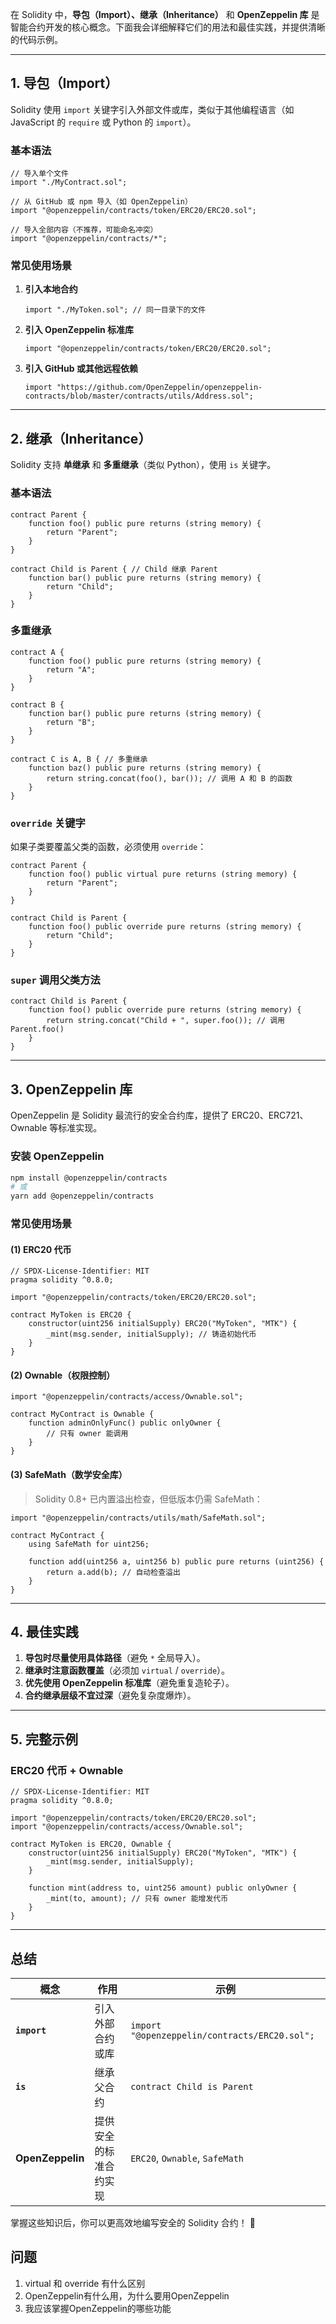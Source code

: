 在 Solidity 中，**导包（Import）、继承（Inheritance）** 和 **OpenZeppelin 库** 是智能合约开发的核心概念。下面我会详细解释它们的用法和最佳实践，并提供清晰的代码示例。

---

## **1. 导包（Import）**
Solidity 使用 `import` 关键字引入外部文件或库，类似于其他编程语言（如 JavaScript 的 `require` 或 Python 的 `import`）。

### **基本语法**
```solidity
// 导入单个文件
import "./MyContract.sol";

// 从 GitHub 或 npm 导入（如 OpenZeppelin）
import "@openzeppelin/contracts/token/ERC20/ERC20.sol";

// 导入全部内容（不推荐，可能命名冲突）
import "@openzeppelin/contracts/*";
```

### **常见使用场景**
1. **引入本地合约**
   ```solidity
   import "./MyToken.sol"; // 同一目录下的文件
   ```
2. **引入 OpenZeppelin 标准库**
   ```solidity
   import "@openzeppelin/contracts/token/ERC20/ERC20.sol";
   ```
3. **引入 GitHub 或其他远程依赖**
   ```solidity
   import "https://github.com/OpenZeppelin/openzeppelin-contracts/blob/master/contracts/utils/Address.sol";
   ```

---

## **2. 继承（Inheritance）**
Solidity 支持 **单继承** 和 **多重继承**（类似 Python），使用 `is` 关键字。

### **基本语法**
```solidity
contract Parent {
    function foo() public pure returns (string memory) {
        return "Parent";
    }
}

contract Child is Parent { // Child 继承 Parent
    function bar() public pure returns (string memory) {
        return "Child";
    }
}
```

### **多重继承**
```solidity
contract A {
    function foo() public pure returns (string memory) {
        return "A";
    }
}

contract B {
    function bar() public pure returns (string memory) {
        return "B";
    }
}

contract C is A, B { // 多重继承
    function baz() public pure returns (string memory) {
        return string.concat(foo(), bar()); // 调用 A 和 B 的函数
    }
}
```

### **`override` 关键字**
如果子类要覆盖父类的函数，必须使用 `override`：
```solidity
contract Parent {
    function foo() public virtual pure returns (string memory) {
        return "Parent";
    }
}

contract Child is Parent {
    function foo() public override pure returns (string memory) {
        return "Child";
    }
}
```

### **`super` 调用父类方法**
```solidity
contract Child is Parent {
    function foo() public override pure returns (string memory) {
        return string.concat("Child + ", super.foo()); // 调用 Parent.foo()
    }
}
```

---

## **3. OpenZeppelin 库**
OpenZeppelin 是 Solidity 最流行的安全合约库，提供了 ERC20、ERC721、Ownable 等标准实现。

### **安装 OpenZeppelin**
```bash
npm install @openzeppelin/contracts
# 或
yarn add @openzeppelin/contracts
```

### **常见使用场景**
#### **(1) ERC20 代币**
```solidity
// SPDX-License-Identifier: MIT
pragma solidity ^0.8.0;

import "@openzeppelin/contracts/token/ERC20/ERC20.sol";

contract MyToken is ERC20 {
    constructor(uint256 initialSupply) ERC20("MyToken", "MTK") {
        _mint(msg.sender, initialSupply); // 铸造初始代币
    }
}
```

#### **(2) Ownable（权限控制）**
```solidity
import "@openzeppelin/contracts/access/Ownable.sol";

contract MyContract is Ownable {
    function adminOnlyFunc() public onlyOwner {
        // 只有 owner 能调用
    }
}
```

#### **(3) SafeMath（数学安全库）**
> Solidity 0.8+ 已内置溢出检查，但低版本仍需 SafeMath：
```solidity
import "@openzeppelin/contracts/utils/math/SafeMath.sol";

contract MyContract {
    using SafeMath for uint256;

    function add(uint256 a, uint256 b) public pure returns (uint256) {
        return a.add(b); // 自动检查溢出
    }
}
```

---

## **4. 最佳实践**
1. **导包时尽量使用具体路径**（避免 `*` 全局导入）。
2. **继承时注意函数覆盖**（必须加 `virtual` / `override`）。
3. **优先使用 OpenZeppelin 标准库**（避免重复造轮子）。
4. **合约继承层级不宜过深**（避免复杂度爆炸）。

---

## **5. 完整示例**
### **ERC20 代币 + Ownable**
```solidity
// SPDX-License-Identifier: MIT
pragma solidity ^0.8.0;

import "@openzeppelin/contracts/token/ERC20/ERC20.sol";
import "@openzeppelin/contracts/access/Ownable.sol";

contract MyToken is ERC20, Ownable {
    constructor(uint256 initialSupply) ERC20("MyToken", "MTK") {
        _mint(msg.sender, initialSupply);
    }

    function mint(address to, uint256 amount) public onlyOwner {
        _mint(to, amount); // 只有 owner 能增发代币
    }
}
```

---

## **总结**
| 概念          | 作用                          | 示例                          |
|---------------|-------------------------------|-------------------------------|
| **`import`**  | 引入外部合约或库              | `import "@openzeppelin/contracts/ERC20.sol";` |
| **`is`**      | 继承父合约                    | `contract Child is Parent`    |
| **OpenZeppelin** | 提供安全的标准合约实现      | `ERC20`, `Ownable`, `SafeMath` |

掌握这些知识后，你可以更高效地编写安全的 Solidity 合约！ 🚀


## 问题
1. virtual 和 override  有什么区别
2. OpenZeppelin有什么用，为什么要用OpenZeppelin
3. 我应该掌握OpenZeppelin的哪些功能